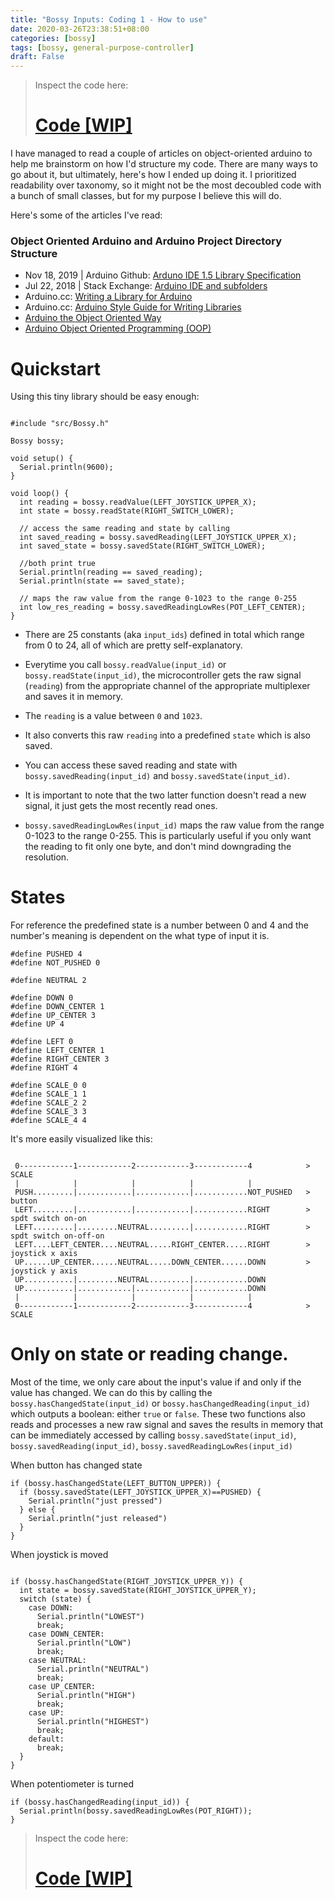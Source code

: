 ```yaml
---
title: "Bossy Inputs: Coding 1 - How to use"
date: 2020-03-26T23:38:51+08:00
categories: [bossy]
tags: [bossy, general-purpose-controller]
draft: False
---
```


> Inspect the code here:
># [Code [WIP]](https://github.com/mithi/bossy)
>

I have managed to read a couple of articles on object-oriented arduino to help me brainstorm on
how I'd structure my code. There are many ways to go about it, but ultimately, here's
how I ended up doing it. I prioritized readability over taxonomy, so it might not be
the most decoubled code with a bunch of small classes, but for my purpose I believe this will do.

Here's some of the articles I've read:

### Object Oriented Arduino and Arduino Project Directory Structure
- Nov 18, 2019 | Arduino Github: [Arduno IDE 1.5 Library Specification](https://github.com/arduino/Arduino/wiki/Arduino-IDE-1.5%3a-Library-specification)
- Jul 22, 2018 | Stack Exchange: [Arduino IDE and subfolders](https://arduino.stackexchange.com/questions/54651/arduino-ide-and-subfolders)
- Arduino.cc: [Writing a Library for Arduino](https://www.arduino.cc/en/Hacking/libraryTutorial)
- Arduino.cc: [Arduino Style Guide for Writing Libraries](https://www.arduino.cc/en/Reference/APIStyleGuide)
- [Arduino the Object Oriented Way](http://paulmurraycbr.github.io/ArduinoTheOOWay.html)
- [Arduino Object Oriented Programming (OOP)](https://roboticsbackend.com/arduino-object-oriented-programming-oop/)

# Quickstart

Using this tiny library should be easy enough:

```arduino

#include "src/Bossy.h"

Bossy bossy;

void setup() {
  Serial.println(9600);
}

void loop() {
  int reading = bossy.readValue(LEFT_JOYSTICK_UPPER_X);
  int state = bossy.readState(RIGHT_SWITCH_LOWER);

  // access the same reading and state by calling
  int saved_reading = bossy.savedReading(LEFT_JOYSTICK_UPPER_X);
  int saved_state = bossy.savedState(RIGHT_SWITCH_LOWER);

  //both print true
  Serial.println(reading == saved_reading);
  Serial.println(state == saved_state);

  // maps the raw value from the range 0-1023 to the range 0-255
  int low_res_reading = bossy.savedReadingLowRes(POT_LEFT_CENTER);
}

```

- There are 25 constants (aka `input_ids`) defined in total which range from 0 to 24, all of which are pretty self-explanatory.

- Everytime you call `bossy.readValue(input_id)` or `bossy.readState(input_id)`, the microcontroller gets the raw signal (`reading`) from
the appropriate channel of the appropriate multiplexer and saves it in memory.

- The `reading` is a value between `0` and `1023`.

- It also converts this raw `reading` into a predefined `state` which is also saved.

- You can access these saved reading and state with `bossy.savedReading(input_id)` and `bossy.savedState(input_id)`.

- It is important to note that the two latter function doesn't read a new signal,
it just gets the most recently read ones.

- `bossy.savedReadingLowRes(input_id)` maps the raw value from the range 0-1023 to the range 0-255. This is particularly useful
if you only want the reading to fit only one byte, and don't mind downgrading the resolution.

# States

For reference the predefined state is a number between 0 and 4 and the number's meaning is dependent on
the what type of input it is.

```arduino
#define PUSHED 4
#define NOT_PUSHED 0

#define NEUTRAL 2

#define DOWN 0
#define DOWN_CENTER 1
#define UP_CENTER 3
#define UP 4

#define LEFT 0
#define LEFT_CENTER 1
#define RIGHT_CENTER 3
#define RIGHT 4

#define SCALE_0 0
#define SCALE_1 1
#define SCALE_2 2
#define SCALE_3 3
#define SCALE_4 4
```

It's more easily visualized like this:
```

 0------------1------------2------------3------------4            > SCALE
 |            |            |            |            |
 PUSH.........|............|............|............NOT_PUSHED   > button
 LEFT.........|............|............|............RIGHT        > spdt switch on-on
 LEFT.........|.........NEUTRAL.........|............RIGHT        > spdt switch on-off-on
 LEFT....LEFT_CENTER....NEUTRAL.....RIGHT_CENTER.....RIGHT        > joystick x axis
 UP......UP_CENTER......NEUTRAL.....DOWN_CENTER......DOWN         > joystick y axis
 UP...........|.........NEUTRAL.........|............DOWN
 UP...........|............|............|............DOWN
 |            |            |            |            |
 0------------1------------2------------3------------4            > SCALE

```

# Only on state or reading change.

Most of the time, we only care about the input's value if and only if
the value has changed. We can do this by calling the `bossy.hasChangedState(input_id)` or `bossy.hasChangedReading(input_id)`
which outputs a boolean: either `true` or `false`. These two functions also reads and processes a new raw signal
and saves the results in memory that can be immediately accessed by calling `bossy.savedState(input_id)`,
`bossy.savedReading(input_id)`, `bossy.savedReadingLowRes(input_id)`

When button has changed state
```arduino
if (bossy.hasChangedState(LEFT_BUTTON_UPPER)) {
  if (bossy.savedState(LEFT_JOYSTICK_UPPER_X)==PUSHED) {
    Serial.println("just pressed")
  } else {
    Serial.println("just released")
  }
}
```

When joystick is moved
```arduino

if (bossy.hasChangedState(RIGHT_JOYSTICK_UPPER_Y)) {
  int state = bossy.savedState(RIGHT_JOYSTICK_UPPER_Y);
  switch (state) {
    case DOWN:
      Serial.println("LOWEST")
      break;
    case DOWN_CENTER:
      Serial.println("LOW")
      break;
    case NEUTRAL:
      Serial.println("NEUTRAL")
      break;
    case UP_CENTER:
      Serial.println("HIGH")
      break;
    case UP:
      Serial.println("HIGHEST")
      break;
    default:
      break;
  }
}
```

When potentiometer is turned
```arduino
if (bossy.hasChangedReading(input_id)) {
  Serial.println(bossy.savedReadingLowRes(POT_RIGHT));
}
```

> Inspect the code here:
># [Code [WIP]](https://github.com/mithi/bossy)
>




